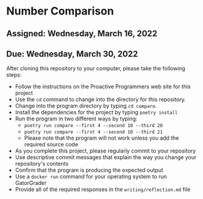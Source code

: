 # Number Comparison

## Assigned: Wednesday, March 16, 2022
## Due: Wednesday, March 30, 2022

After cloning this repository to your computer, please take the following steps:

- Follow the instructions on the Proactive Programmers web site for this project
- Use the `cd` command to change into the directory for this repository.
- Change into the program directory by typing `cd compare`.
- Install the dependencies for the project by typing `poetry install`
- Run the program in two different ways by typing:
  - `poetry run compare --first 4 --second 10 --third 20`
  - `poetry run compare --first 4 --second 10 --third 21`
  - Please note that the program will not work unless you add the required source code
- As you complete this project, please regularly commit to your repository
- Use descriptive commit messages that explain the way you change your repository's contents
- Confirm that the program is producing the expected output
- Use a `docker run` command for your operating system to run GatorGrader
- Provide all of the required responses in the `writing/reflection.md` file
